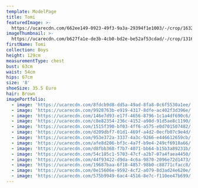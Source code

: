 ```yaml
---
template: ModelPage
title: Tomi
featuredImage: >-
  https://ucarecdn.com/662ee149-0923-49f3-9a3a-29394f1e1003/-/crop/1632x1214/0,347/-/preview/
imageThumbnail: >-
  https://ucarecdn.com/b627fa1e-de3b-4cb0-bd2e-be52af53cdad/-/crop/1316x1524/150,11/-/preview/
firstName: Tomi
collection: Boys
height: 129cm
measurementType: chest
bust: 63cm
waist: 54cm
hips: 67cm
size: '8'
shoeSize: 35.5 Euro
hair: Brown
imagePortfolio:
  - image: 'https://ucarecdn.com/8fdcb9d8-dd5a-49ad-8fa8-0c6f5530a1ee/'
  - image: 'https://ucarecdn.com/9928763b-e919-4317-8dfe-ac402f3d396e/'
  - image: 'https://ucarecdn.com/146e7d93-e17f-4656-8796-1c1a4df690c6/'
  - image: 'https://ucarecdn.com/c8e82354-236c-4152-a98d-91d5ae8c1190/'
  - image: 'https://ucarecdn.com/1515f390-bf03-4ff6-a575-e0d701507482/'
  - image: 'https://ucarecdn.com/d209dbf7-01d1-469f-a4d2-0ecfb07c9e4d/'
  - image: 'https://ucarecdn.com/953e372a-3337-4a3c-9266-e446612659cb/'
  - image: 'https://ucarecdn.com/afe8d206-bf3c-4a7f-b9e4-249cf6918a66/'
  - image: 'https://ucarecdn.com/d8fbb368-f7b7-4071-bb64-b15b3a89231b/'
  - image: 'https://ucarecdn.com/54c185c1-5703-47cf-a2b7-07a4faea4450/'
  - image: 'https://ucarecdn.com/44f93422-d9da-4c6a-9870-2096e72d1473/'
  - image: 'https://ucarecdn.com/19687baa-6f18-4857-98b0-c88771cfacc8/'
  - image: 'https://ucarecdn.com/0e15606e-9592-4cf2-a079-8d3ad24e620e/'
  - image: 'https://ucarecdn.com/575b9949-6ac4-4516-8e7c-f110ee47b699/'
---
```


